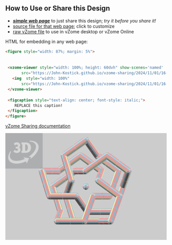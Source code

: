
## How to Use or Share this Design

 - [***simple web page***](<https://John-Kostick.github.io/vzome-sharing/2024/11/01/16-55-42-Pentafoil-Knot/>) to just share this design; *try it before you share it!*
 - [source file for that web page](<https://github.com/John-Kostick/vzome-sharing/edit/main/2024/11/01/16-55-42-Pentafoil-Knot/index.md>); click to customize
 - [raw vZome file](<https://raw.githubusercontent.com/John-Kostick/vzome-sharing/main/2024/11/01/16-55-42-Pentafoil-Knot/Pentafoil-Knot.vZome>) to use in vZome desktop or vZome Online
 
 HTML for embedding in any web page:
 ```html
<figure style="width: 87%; margin: 5%">
  
  
  <vzome-viewer style="width: 100%; height: 60dvh" show-scenes='named'
        src="https://John-Kostick.github.io/vzome-sharing/2024/11/01/16-55-42-Pentafoil-Knot/Pentafoil-Knot.vZome" >
    <img  style="width: 100%"
        src="https://John-Kostick.github.io/vzome-sharing/2024/11/01/16-55-42-Pentafoil-Knot/Pentafoil-Knot.png" >
  </vzome-viewer>

  <figcaption style="text-align: center; font-style: italic;">
     REPLACE this caption!
  </figcaption>
</figure>

 ```

[vZome Sharing documentation](https://vzome.github.io/vzome/sharing.html#how-it-works)

![Image](<Pentafoil-Knot.png>)

